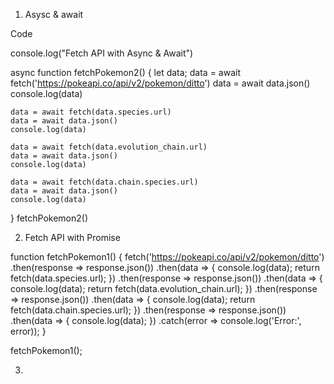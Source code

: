 1. Asysc & await

Code

console.log("Fetch API with Async & Await")

async function fetchPokemon2() {
    let data;
    data = await fetch('https://pokeapi.co/api/v2/pokemon/ditto')
    data = await data.json()
    console.log(data)

    data = await fetch(data.species.url)
    data = await data.json()
    console.log(data)

    data = await fetch(data.evolution_chain.url)
    data = await data.json()
    console.log(data)

    data = await fetch(data.chain.species.url)
    data = await data.json()
    console.log(data)
}
fetchPokemon2()

2. Fetch API with Promise 

function fetchPokemon1() {
    fetch('https://pokeapi.co/api/v2/pokemon/ditto')
      .then(response => response.json())
      .then(data => {
        console.log(data);
        return fetch(data.species.url);
      })
      .then(response => response.json())
      .then(data => {
        console.log(data);
        return fetch(data.evolution_chain.url);
      })
      .then(response => response.json())
      .then(data => {
        console.log(data);
        return fetch(data.chain.species.url);
      })
      .then(response => response.json())
      .then(data => {
        console.log(data);
      })
      .catch(error => console.log('Error:', error));
  }
  
  fetchPokemon1();

3. 